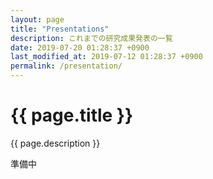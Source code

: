 ```yaml
---
layout: page
title: "Presentations"
description: これまでの研究成果発表の一覧
date: 2019-07-20 01:28:37 +0900
last_modified_at: 2019-07-12 01:28:37 +0900
permalink: /presentation/
---
```


# {{ page.title }}

{{ page.description }}

準備中
